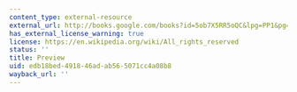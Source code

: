 ```yaml
---
content_type: external-resource
external_url: http://books.google.com/books?id=5ob7X5RR5oQC&lpg=PP1&pg=PA21#v=onepage&q=&f=false
has_external_license_warning: true
license: https://en.wikipedia.org/wiki/All_rights_reserved
status: ''
title: Preview
uid: edb18bed-4918-46ad-ab56-5071cc4a08b8
wayback_url: ''
---
```

